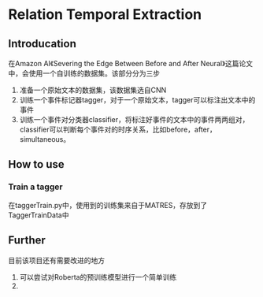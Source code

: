 # Relation Temporal Extraction

## Introducation
在Amazon AI《Severing the Edge Between Before and After Neural》这篇论文中，会使用一个自训练的数据集。该部分分为三步
1. 准备一个原始文本的数据集，该数据集选自CNN
2. 训练一个事件标记器tagger，对于一个原始文本，tagger可以标注出文本中的事件
3. 训练一个事件对分类器classifier，将标注好事件的文本中的事件两两组对，classifier可以判断每个事件对的时序关系，比如before，after，simultaneous。

## How to use
### Train a tagger
在taggerTrain.py中，使用到的训练集来自于MATRES，存放到了TaggerTrainData中


## Further
目前该项目还有需要改进的地方
1. 可以尝试对Roberta的预训练模型进行一个简单训练
2. 
